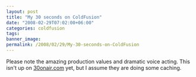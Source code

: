 ```yaml
---
layout: post
title: "My 30 seconds on ColdFusion"
date: "2008-02-29T07:02:00+06:00"
categories: coldfusion 
tags: 
banner_image: 
permalink: /2008/02/29/My-30-seconds-on-ColdFusion
---
```


Please note the amazing production values and dramatic voice acting. This isn't up on <a href="http://www.30onair.com">30onair.com</a> yet, but I assume they are doing some caching.

<object width="425" height="355"><param name="movie" value="http://www.youtube.com/v/BOBK4t3WGnQ"></param><param name="wmode" value="transparent"></param><embed src="http://www.youtube.com/v/BOBK4t3WGnQ" type="application/x-shockwave-flash" wmode="transparent" width="425" height="355"></embed></object>
